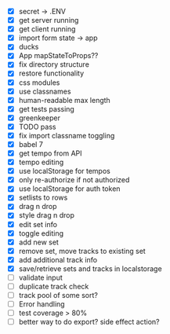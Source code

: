 - [x] secret -> .ENV
- [x] get server running
- [x] get client running
- [x] import form state -> app
- [x] ducks
- [x] App mapStateToProps??
- [x] fix directory structure
- [x] restore functionality
- [x] css modules
- [x] use classnames
- [x] human-readable max length
- [x] get tests passing
- [x] greenkeeper
- [x] TODO pass
- [x] fix import classname toggling
- [x] babel 7
- [x] get tempo from API
- [x] tempo editing
- [x] use localStorage for tempos
- [x] only re-authorize if not authorized
- [x] use localStorage for auth token
- [x] setlists to rows
- [x] drag n drop
- [x] style drag n drop
- [x] edit set info
- [x] toggle editing
- [x] add new set
- [x] remove set, move tracks to existing set
- [x] add additional track info
- [x] save/retrieve sets and tracks in localstorage
- [ ] validate input
- [ ] duplicate track check
- [ ] track pool of some sort?
- [ ] Error handling
- [ ] test coverage > 80%
- [ ] better way to do export? side effect action?
